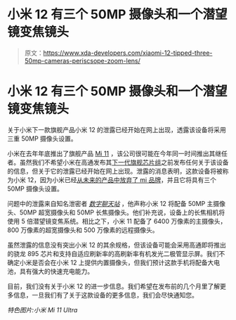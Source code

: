 # 小米 12 有三个 50MP 摄像头和一个潜望镜变焦镜头

> 原文：<https://www.xda-developers.com/xiaomi-12-tipped-three-50mp-cameras-periscsope-zoom-lens/>

# 小米 12 有三个 50MP 摄像头和一个潜望镜变焦镜头

关于小米下一款旗舰产品小米 12 的泄露已经开始在网上出现，透露该设备将采用三重 50MP 摄像头设置。

小米在去年年底推出了旗舰产品 [Mi 11](https://www.xda-developers.com/xiaomi-mi-11/) ，该公司很可能在今年同一时间推出其继任者。虽然我们不希望小米在高通发布其[下一代旗舰芯片组](https://www.xda-developers.com/lenovo-exec-snapdragon-895-gpu/)之前发布任何关于该设备的信息，但关于它的泄露已经开始在网上出现。泄露的消息表明，这款设备将被称为小米 12，因为小米已经[从未来的产品中放弃了 mi 品牌](https://www.xda-developers.com/xiaomi-ditches-mi-branding/)，并且它将具有三个 50MP 摄像头设置。

问题中的泄露来自知名泄密者 [*数字聊天站*](https://weibo.com/6048569942/KvOomywuJ?type=comment) ，他声称小米 12 将配备 50MP 主摄像头、50MP 超宽摄像头和 50MP 长焦摄像头。他们补充说，设备上的长焦相机将使用 5 倍潜望镜变焦系统。相比之下，小米 11 配备了 6400 万像素的主摄像头，800 万像素的超宽摄像头和 500 万像素的远程摄像头。

虽然泄露的信息没有突出小米 12 的其余规格，但该设备可能会采用高通即将推出的骁龙 895 芯片和支持自适应刷新率的高刷新率有机发光二极管显示屏。我们不确定小米是否会在小米 12 上提供内置摄像头，但我们预计这款手机将配备大电池，具有强大的快速充电能力。

目前，我们没有关于小米 12 的进一步信息。我们希望在发布前的几个月里了解更多信息，一旦我们有了关于这款设备的更多信息，我们会尽快通知您。

*特色图片:小米 Mi 11 Ultra*